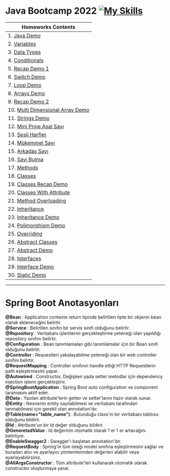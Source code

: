 # Java Bootcamp 2022 [![My Skills](https://skills.thijs.gg/icons?i=java,&theme=light)](https://skills.thijs.gg)

| Homeworks Contents |
| --- |
| 1. [Java Demo](https://github.com/ebubekirdgn/Java-Developer-Training-Camp-2022/tree/main/Homeworks/1-2%20-%20Weeks/1%20-%20javademos/src) |
| 2. [Variables](https://github.com/ebubekirdgn/Java-Developer-Training-Camp-2022/tree/main/Homeworks/1-2%20-%20Weeks/2%20-%20variables/src) |
| 3. [Data Types](https://github.com/ebubekirdgn/Java-Developer-Training-Camp-2022/tree/main/Homeworks/1-2%20-%20Weeks/3%20-%20datatypes/src) |
| 4. [Conditionals](https://github.com/ebubekirdgn/Java-Developer-Training-Camp-2022/tree/main/Homeworks/1-2%20-%20Weeks/4%20-%20conditionals/src) |
| 5. [Recap Demo 1](https://github.com/ebubekirdgn/Java-Developer-Training-Camp-2022/tree/main/Homeworks/1-2%20-%20Weeks/5%20-%20recapDemo1/src) |
| 6. [Switch Demo](https://github.com/ebubekirdgn/Java-Developer-Training-Camp-2022/tree/main/Homeworks/1-2%20-%20Weeks/6%20-%20switchDemo/src)|
| 7. [Loop Demo](https://github.com/ebubekirdgn/Java-Developer-Training-Camp-2022/tree/main/Homeworks/1-2%20-%20Weeks/7%20-%20loopDemo/src) |
| 8. [Arrays Demo](https://github.com/ebubekirdgn/Java-Developer-Training-Camp-2022/tree/main/Homeworks/1-2%20-%20Weeks/8%20-%20arraysDemo/src) |
| 9. [Recap Demo 2](https://github.com/ebubekirdgn/Java-Developer-Training-Camp-2022/tree/main/Homeworks/1-2%20-%20Weeks/9%20-%20reCapDemo2/src) |
| 10. [Multi Dimensional Array Demo](https://github.com/ebubekirdgn/Java-Developer-Training-Camp-2022/tree/main/Homeworks/1-2%20-%20Weeks/10%20-%20multiDimensionalArrayDemo/src)|
| 11. [Strings Demo](https://github.com/ebubekirdgn/Java-Developer-Training-Camp-2022/tree/main/Homeworks/1-2%20-%20Weeks/11%20-%20stringsDemo/src) |
| 12. [Mini Proje Asal Sayı](https://github.com/ebubekirdgn/Java-Developer-Training-Camp-2022/tree/main/Homeworks/1-2%20-%20Weeks/12%20-%20miniProjeAsalSayi/src)  |
| 13. [Sesli Harfler](https://github.com/ebubekirdgn/Java-Developer-Training-Camp-2022/tree/main/Homeworks/1-2%20-%20Weeks/13%20-%20sesliHarfler/src)|
| 14. [Mükemmel Sayı](https://github.com/ebubekirdgn/Java-Developer-Training-Camp-2022/tree/main/Homeworks/1-2%20-%20Weeks/14%20-%20mukemmelSayi/src)  |
| 15. [Arkadaş Sayı](https://github.com/ebubekirdgn/Java-Developer-Training-Camp-2022/tree/main/Homeworks/1-2%20-%20Weeks/15%20-%20arkadasSayilar/src)  |
| 16. [Sayı Bulma](https://github.com/ebubekirdgn/Java-Developer-Training-Camp-2022/tree/main/Homeworks/1-2%20-%20Weeks/16%20-%20sayiBulma/src)  |
| 17. [Methods](https://github.com/ebubekirdgn/Java-Developer-Training-Camp-2022/tree/main/Homeworks/1-2%20-%20Weeks/17%20-%20methods/src)|
| 18. [Classes](https://github.com/ebubekirdgn/Java-Developer-Training-Camp-2022/tree/main/Homeworks/1-2%20-%20Weeks/18%20-%20classes/src)|
| 19. [Classes Recap Demo](https://github.com/ebubekirdgn/Java-Developer-Training-Camp-2022/tree/main/Homeworks/1-2%20-%20Weeks/19%20-%20reCapDemo_Classes/reCapDemo_Classes/src)|
| 20. [Classes With Attribute](https://github.com/ebubekirdgn/Java-Developer-Training-Camp-2022/tree/main/Homeworks/1-2%20-%20Weeks/20%20-%20classesWithAttribute/classesWithAttribute/src)|
| 21. [Method Overloading](https://github.com/ebubekirdgn/Java-Developer-Training-Camp-2022/tree/main/Homeworks/1-2%20-%20Weeks/21%20-%20methodOverloading/methodOverloading/src)  |
| 22. [Inheritance](https://github.com/ebubekirdgn/Java-Developer-Training-Camp-2022/tree/main/Homeworks/1-2%20-%20Weeks/22%20-%20inheritance/inheritance)  |
| 23. [Inheritance Demo](https://github.com/ebubekirdgn/Java-Developer-Training-Camp-2022/tree/main/Homeworks/1-2%20-%20Weeks/23%20-%20inheritanceDemo/inheritanceDemo)  |
| 24. [Polimorphism Demo](https://github.com/ebubekirdgn/Java-Developer-Training-Camp-2022/tree/main/Homeworks/1-2%20-%20Weeks/24%20-%20polimorphismDemo/polimorphismDemo)  |
| 25. [Overriding](https://github.com/ebubekirdgn/Java-Developer-Training-Camp-2022/tree/main/Homeworks/1-2%20-%20Weeks/25%20-%20Overriding/overriding)  |
| 26. [Abstract Classes](https://github.com/ebubekirdgn/Java-Developer-Training-Camp-2022/tree/main/Homeworks/1-2%20-%20Weeks/26%20-%20abstractClasses/abstractClasses)  |
| 27. [Abstract Demo](https://github.com/ebubekirdgn/Java-Developer-Training-Camp-2022/tree/main/Homeworks/1-2%20-%20Weeks/27%20-%20abstractDemo/abstractDemo)  |
| 28. [Interfaces](https://github.com/ebubekirdgn/Java-Developer-Training-Camp-2022/tree/main/Homeworks/1-2%20-%20Weeks/28%20-%20interfaces/interfaces)  |
| 29. [Interface Demo](https://github.com/ebubekirdgn/Java-Developer-Training-Camp-2022/tree/main/Homeworks/1-2%20-%20Weeks/29%20-%20interfaceDemo/interfaceDemo/src)  |
| 30. [Static Demo](https://github.com/ebubekirdgn/Java-Developer-Training-Camp-2022/tree/main/Homeworks/1-2%20-%20Weeks/30%20-%20staticDemo/staticDemo/src)  |
<hr>

# Spring Boot Anotasyonları
<b>@Bean</b> :  Application contexte return tipinde belirtilen tipte bir objenin bean olarak ekleneceğini belirtir. <br>
<b>@Service</b>  : Belirtilen sınıfın bir servis sınıfı olduğunu belirtir.<br>
<b>@Repository</b>  : Veritabanı işlemlerini gerçekleştirme yeteneği olan yapıldığı repository sınıfını belirtir.<br>
<b>@Configuration</b>  : Bean tanımlamaları gibi tanımlamalar için bir Bean sınıfı olduğunu belirtir.<br>
<b>@Controller</b>  : Requestleri yakalayabilme yeteneği olan bir web controller sınıfını belirtir.<br>
<b>@RequestMapping</b>  : Controller sınıfının handle ettiği HTTP Requestlerin path eşleştirmesini yapar.<br>
<b>@Autowired</b>  : Constructor, Değişken yada setter metodlar için dependency injection işlemi gerçekleştirir.<br>
<b>@SpringBootApplication</b>  : Spring Boot auto configuration ve component taramasını aktif eder.<br>
<b>@Data</b>  : Yazılan attribute'lerin getter ve setter'larını hazır olarak sunar.<br>
<b>@Entity</b>  : Nesnenin entity sayılabilmesi ve veritabanı tarafından tanınabilmesi için gerekli olan annotation'dır.<br>
<b>@Table(name="table_name")</b>  : Bulunduğu class'ın bir veritabanı tablosu olduğunu bildirir.<br>
<b>@Id</b>  : Attribute'un bir Id değer olduğunu bildirir.<br>
<b>@GeneretadValue</b>  : Id değerinin otomatik olarak 1 er 1 er artacağını belirtiyor.<br>
<b>@EnableSwagger2</b>  : Swagger'ı başlatan annotation'dır.<br>
<b>@RequestBody</b> : Spring'in tüm isteği model sınıfına eşleştirmesini sağlar ve buradan alıcı ve ayarlayıcı yöntemlerinden değerleri alabilir veya ayarlayabilirsiniz.<br>
<b>@AllArgsConstructor</b> : Tüm attribute'leri kullanarak otomatik olarak constructor oluşturmaya yarar.
